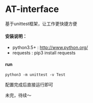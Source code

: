 # AT-interface
基于unittest框架，让工作更快捷方便

#### 安装说明：
* python3.5+ : http://www.python.org/
* requests : pip3 install requests

#### run
```
python3 -m unittest -v Test
```

配置完成后直接运行即可

未完，待续～

